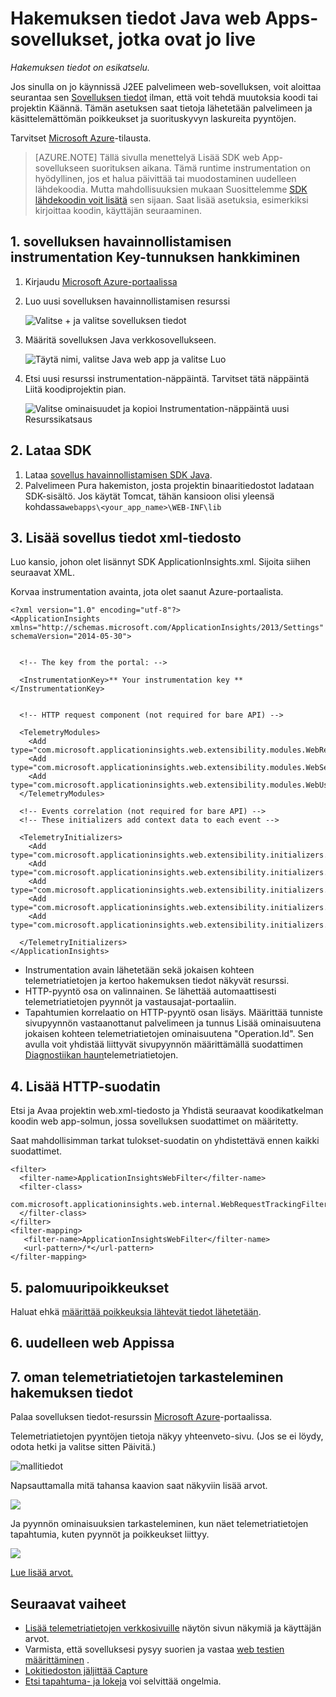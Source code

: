 <properties 
    pageTitle="Hakemuksen tiedot Java web Apps-sovellukset, jotka ovat jo live" 
    description="Seurannan, joka on jo käynnissä palvelimeen web-sovelluksen käynnistäminen" 
    services="application-insights" 
    documentationCenter="java"
    authors="alancameronwills" 
    manager="douge"/>

<tags 
    ms.service="application-insights" 
    ms.workload="tbd" 
    ms.tgt_pltfrm="ibiza" 
    ms.devlang="na" 
    ms.topic="article" 
    ms.date="08/24/2016" 
    ms.author="awills"/>
 
# <a name="application-insights-for-java-web-apps-that-are-already-live"></a>Hakemuksen tiedot Java web Apps-sovellukset, jotka ovat jo live

*Hakemuksen tiedot on esikatselu.*

Jos sinulla on jo käynnissä J2EE palvelimeen web-sovelluksen, voit aloittaa seurantaa sen [Sovelluksen tiedot](app-insights-overview.md) ilman, että voit tehdä muutoksia koodi tai projektin Käännä. Tämän asetuksen saat tietoja lähetetään palvelimeen ja käsittelemättömän poikkeukset ja suorituskyvyn laskureita pyyntöjen.

Tarvitset [Microsoft Azure](https://azure.com)-tilausta.

> [AZURE.NOTE] Tällä sivulla menettelyä Lisää SDK web App-sovellukseen suorituksen aikana. Tämä runtime instrumentation on hyödyllinen, jos et halua päivittää tai muodostaminen uudelleen lähdekoodia. Mutta mahdollisuuksien mukaan Suosittelemme [SDK lähdekoodin voit lisätä](app-insights-java-get-started.md) sen sijaan. Saat lisää asetuksia, esimerkiksi kirjoittaa koodin, käyttäjän seuraaminen.

## <a name="1-get-an-application-insights-instrumentation-key"></a>1. sovelluksen havainnollistamisen instrumentation Key-tunnuksen hankkiminen

1. Kirjaudu [Microsoft Azure-portaalissa](https://portal.azure.com)
2. Luo uusi sovelluksen havainnollistamisen resurssi

    ![Valitse + ja valitse sovelluksen tiedot](./media/app-insights-java-live/01-create.png)
3. Määritä sovelluksen Java verkkosovellukseen.

    ![Täytä nimi, valitse Java web app ja valitse Luo](./media/app-insights-java-live/02-create.png)
4. Etsi uusi resurssi instrumentation-näppäintä. Tarvitset tätä näppäintä Liitä koodiprojektin pian.

    ![Valitse ominaisuudet ja kopioi Instrumentation-näppäintä uusi Resurssikatsaus](./media/app-insights-java-live/03-key.png)

## <a name="2-download-the-sdk"></a>2. Lataa SDK

1. Lataa [sovellus havainnollistamisen SDK Java](https://aka.ms/aijavasdk). 
2. Palvelimeen Pura hakemiston, josta projektin binaaritiedostot ladataan SDK-sisältö. Jos käytät Tomcat, tähän kansioon olisi yleensä kohdassa`webapps\<your_app_name>\WEB-INF\lib`


## <a name="3-add-an-application-insights-xml-file"></a>3. Lisää sovellus tiedot xml-tiedosto

Luo kansio, johon olet lisännyt SDK ApplicationInsights.xml. Sijoita siihen seuraavat XML.

Korvaa instrumentation avainta, jota olet saanut Azure-portaalista.

    <?xml version="1.0" encoding="utf-8"?>
    <ApplicationInsights xmlns="http://schemas.microsoft.com/ApplicationInsights/2013/Settings" schemaVersion="2014-05-30">


      <!-- The key from the portal: -->

      <InstrumentationKey>** Your instrumentation key **</InstrumentationKey>


      <!-- HTTP request component (not required for bare API) -->

      <TelemetryModules>
        <Add type="com.microsoft.applicationinsights.web.extensibility.modules.WebRequestTrackingTelemetryModule"/>
        <Add type="com.microsoft.applicationinsights.web.extensibility.modules.WebSessionTrackingTelemetryModule"/>
        <Add type="com.microsoft.applicationinsights.web.extensibility.modules.WebUserTrackingTelemetryModule"/>
      </TelemetryModules>

      <!-- Events correlation (not required for bare API) -->
      <!-- These initializers add context data to each event -->

      <TelemetryInitializers>
        <Add   type="com.microsoft.applicationinsights.web.extensibility.initializers.WebOperationIdTelemetryInitializer"/>
        <Add type="com.microsoft.applicationinsights.web.extensibility.initializers.WebOperationNameTelemetryInitializer"/>
        <Add type="com.microsoft.applicationinsights.web.extensibility.initializers.WebSessionTelemetryInitializer"/>
        <Add type="com.microsoft.applicationinsights.web.extensibility.initializers.WebUserTelemetryInitializer"/>
        <Add type="com.microsoft.applicationinsights.web.extensibility.initializers.WebUserAgentTelemetryInitializer"/>

      </TelemetryInitializers>
    </ApplicationInsights>


* Instrumentation avain lähetetään sekä jokaisen kohteen telemetriatietojen ja kertoo hakemuksen tiedot näkyvät resurssi.
* HTTP-pyyntö osa on valinnainen. Se lähettää automaattisesti telemetriatietojen pyynnöt ja vastausajat-portaaliin.
* Tapahtumien korrelaatio on HTTP-pyyntö osan lisäys. Määrittää tunniste sivupyynnön vastaanottanut palvelimeen ja tunnus Lisää ominaisuutena jokaisen kohteen telemetriatietojen ominaisuutena "Operation.Id". Sen avulla voit yhdistää liittyvät sivupyynnön määrittämällä suodattimen [Diagnostiikan haun](app-insights-diagnostic-search.md)telemetriatietojen.


## <a name="4-add-an-http-filter"></a>4. Lisää HTTP-suodatin

Etsi ja Avaa projektin web.xml-tiedosto ja Yhdistä seuraavat koodikatkelman koodin web app-solmun, jossa sovelluksen suodattimet on määritetty.

Saat mahdollisimman tarkat tulokset-suodatin on yhdistettävä ennen kaikki suodattimet.

    <filter>
      <filter-name>ApplicationInsightsWebFilter</filter-name>
      <filter-class>
        com.microsoft.applicationinsights.web.internal.WebRequestTrackingFilter
      </filter-class>
    </filter>
    <filter-mapping>
       <filter-name>ApplicationInsightsWebFilter</filter-name>
       <url-pattern>/*</url-pattern>
    </filter-mapping>

## <a name="5-check-firewall-exceptions"></a>5. palomuuripoikkeukset

Haluat ehkä [määrittää poikkeuksia lähtevät tiedot lähetetään](app-insights-ip-addresses.md).

## <a name="6-restart-your-web-app"></a>6. uudelleen web Appissa

## <a name="7-view-your-telemetry-in-application-insights"></a>7. oman telemetriatietojen tarkasteleminen hakemuksen tiedot

Palaa sovelluksen tiedot-resurssin [Microsoft Azure](https://portal.azure.com)-portaalissa.

Telemetriatietojen pyyntöjen tietoja näkyy yhteenveto-sivu. (Jos se ei löydy, odota hetki ja valitse sitten Päivitä.)

![mallitiedot](./media/app-insights-java-live/5-results.png)
 

Napsauttamalla mitä tahansa kaavion saat näkyviin lisää arvot. 

![](./media/app-insights-java-live/6-barchart.png)

 

Ja pyynnön ominaisuuksien tarkasteleminen, kun näet telemetriatietojen tapahtumia, kuten pyynnöt ja poikkeukset liittyy.
 
![](./media/app-insights-java-live/7-instance.png)


[Lue lisää arvot.](app-insights-metrics-explorer.md)



## <a name="next-steps"></a>Seuraavat vaiheet

* [Lisää telemetriatietojen verkkosivuille](app-insights-web-track-usage.md) näytön sivun näkymiä ja käyttäjän arvot.
* Varmista, että sovelluksesi pysyy suorien ja vastaa [web testien määrittäminen](app-insights-monitor-web-app-availability.md) .
* [Lokitiedoston jäljittää Capture](app-insights-java-trace-logs.md)
* [Etsi tapahtuma- ja lokeja](app-insights-diagnostic-search.md) voi selvittää ongelmia.


 
